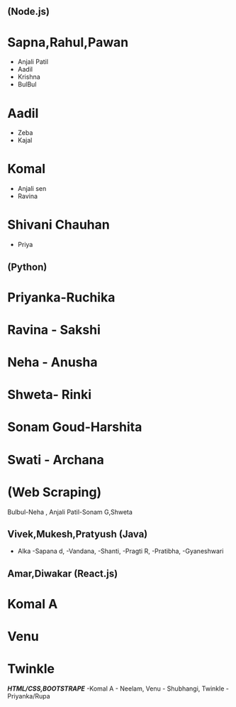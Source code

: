 
## (Node.js)
# Sapna,Rahul,Pawan
- Anjali Patil
- Aadil
- Krishna
- BulBul
# Aadil
- Zeba
- Kajal
# Komal
- Anjali sen
- Ravina
# Shivani Chauhan
- Priya

## (Python)
# Priyanka-Ruchika
# Ravina - Sakshi
# Neha - Anusha
# Shweta- Rinki
# Sonam Goud-Harshita
# Swati - Archana
# (Web Scraping)
   Bulbul-Neha ,
   Anjali Patil-Sonam G,Shweta
    
## Vivek,Mukesh,Pratyush (Java)
- Alka
-Sapana d,
-Vandana,
-Shanti,
-Pragti R,
-Pratibha,
-Gyaneshwari

## Amar,Diwakar (React.js)
# Komal A
# Venu 
# Twinkle
    
   ***HTML/CSS,BOOTSTRAPE***
    -Komal A - Neelam, 
     Venu - Shubhangi,
    Twinkle - Priyanka/Rupa

